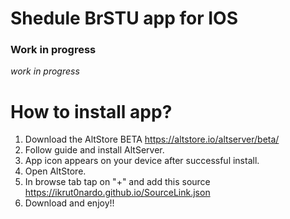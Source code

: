 # Shedule BrSTU app for IOS
### Work in progress

*work in progress*

# How to install app?

1. Download the AltStore BETA https://altstore.io/altserver/beta/
2. Follow guide and install AltServer.
3. App icon appears on your device after successful install. 
4. Open AltStore.
5. In browse tab tap on "+" and add this source https://ikrut0nardo.github.io/SourceLink.json
6. Download and enjoy!!

